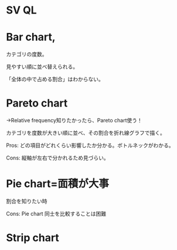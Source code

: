 # SV QL

# Bar chart,

カテゴリの度数。

見やすい順に並べ替えられる。

「全体の中で占める割合」はわからない。

# Pareto chart

→Relative frequency知りたかったら、Pareto chart使う！

カテゴリを度数が大きい順に並べ、その割合を折れ線グラフで描く。

Pros: どの項目がどれくらい影響したか分かる。ボトルネックがわかる。

Cons: 縦軸が左右で分かれるため見づらい。

# Pie chart=面積が大事

割合を知りたい時

Cons: Pie chart 同士を比較することは困難

# Strip chart